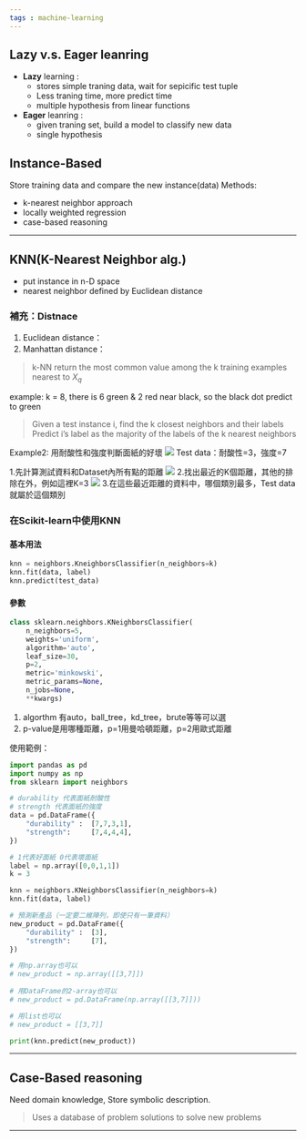```yaml
---
tags : machine-learning
---
```


## Lazy v.s. Eager leanring
* **Lazy** learning :
	* stores simple traning data, wait for sepicific test tuple
	* Less traning time, more predict time
	* multiple hypothesis from linear functions
* **Eager** leanring :
	* given traning set, build a model to classify new data
	* single hypothesis


## Instance-Based
Store training data and compare the new instance(data)
Methods:
* k-nearest neighbor approach
* locally weighted regression
* case-based reasoning

---
## KNN(K-Nearest Neighbor alg.)
* put instance in n-D space
* nearest neighbor defined by Euclidean distance

### 補充：Distnace
1. Euclidean distance：
2. Manhattan distance：

> k-NN return the most common value among the k training examples nearest to $X_q$

example:
	k = 8, there is 6 green & 2 red near black, so the black dot predict to green

>Given a test instance i, find the k closest neighbors and their labels
>Predict i’s label as the majority of the labels of the k nearest neighbors

Example2: 用耐酸性和強度判斷面紙的好壞
![](https://i.imgur.com/hd3alVH.png)
Test data：耐酸性=3，強度=7

1.先計算測試資料和Dataset內所有點的距離
![](https://i.imgur.com/LVem0rD.png)
2.找出最近的K個距離，其他的排除在外，例如這裡K=3
![](https://i.imgur.com/IhXnMXI.png)
3.在這些最近距離的資料中，哪個類別最多，Test data就屬於這個類別

### 在Scikit-learn中使用KNN
#### 基本用法
```python
knn = neighbors.KneighborsClassifier(n_neighbors=k)
knn.fit(data, label)
knn.predict(test_data)
```

#### 參數
```python
class sklearn.neighbors.KNeighborsClassifier(
	n_neighbors=5,
	weights='uniform', 
	algorithm='auto', 
	leaf_size=30, 
	p=2, 
	metric='minkowski', 
	metric_params=None, 
	n_jobs=None, 
	**kwargs)
```
1. algorthm 有auto，ball_tree，kd_tree，brute等等可以選
2. p-value是用哪種距離，p=1用曼哈頓距離，p=2用歐式距離

使用範例：
```python
import pandas as pd
import numpy as np
from sklearn import neighbors

# durability 代表面紙耐酸性
# strength 代表面紙的強度
data = pd.DataFrame({
	"durability" : 	[7,7,3,1],
	"strength":		[7,4,4,4],
})

# 1代表好面紙 0代表壞面紙
label = np.array([0,0,1,1])
k = 3

knn = neighbors.KNeighborsClassifier(n_neighbors=k)
knn.fit(data, label)

# 預測新產品（一定要二維陣列，即使只有一筆資料）
new_product = pd.DataFrame({
	"durability" : 	[3],
	"strength":		[7],
})

# 用np.array也可以
# new_product = np.array([[3,7]])
 
# 用DataFrame的2-array也可以
# new_product = pd.DataFrame(np.array([[3,7]]))

# 用list也可以
# new_product = [[3,7]]

print(knn.predict(new_product))
```

---

## Case-Based reasoning
Need domain knowledge, Store symbolic description.
> Uses a database of problem solutions to solve new problems


---

